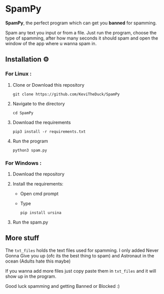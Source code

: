 # SpamPy
**SpamPy**, the perfect program which can get you **banned** for spamming.


Spam any text you input or from a file. Just run the program, choose the type of spamming, after how many seconds it should spam and open the window of the app where u wanna spam in.



## Installation ⚙️ 



### For Linux :

1. Clone or Download this repository

    `git clone https://github.com/KeviTheDuck/SpamPy`

2. Navigate to the directory

    `cd SpamPy`

3. Download the requirements

    `pip3 install -r requirements.txt`

4. Run the program
    
    `python3 spam.py`

### For Windows :

1. Download the repository

2. Install the requirements:
 
   * Open cmd prompt
   * Type 
     
     `pip install ursina`
3. Run the spam.py 

    
## More stuff
The `txt_files` holds the text files used for spamming.
I  only added Never Gonna Give you up (ofc its the best thing to spam) and Astronaut in the ocean (Adults hate this maybe)

If you wanna add more files just copy paste them in `txt_files` and it will show up in the program.

Good luck spamming and getting Banned or Blocked :)
